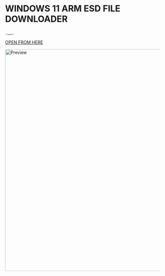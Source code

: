 # WINDOWS 11 ARM ESD FILE DOWNLOADER 
..__..

[OPEN FROM HERE](https://arkt-7.github.io/woawin)

<img align="center" src="https://github.com/ArKT-7/WIN-ARM-DOWNLOADER/blob/main/assets/preview.gif" width="720" alt="Preview">

